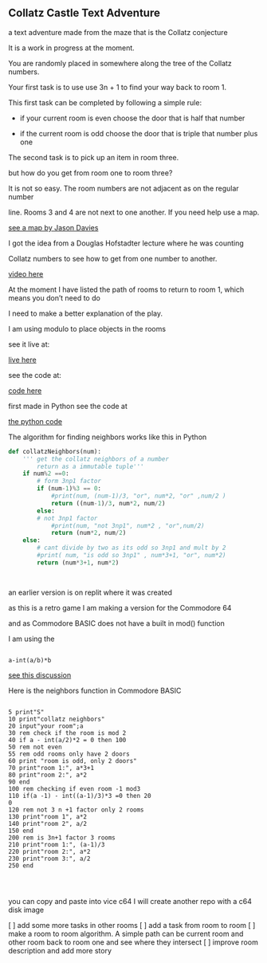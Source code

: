 ## Collatz Castle Text Adventure


a text adventure made from the maze that is the Collatz conjecture 

It is a work in progress at the moment.

You are randomly placed in somewhere along the tree of the Collatz numbers.

Your first task is to use use 3n + 1 to find your way back to room 1.

This first task can be completed by following a simple rule:

* if your current room is even choose the door that is half that number

* if the current room is odd choose the door that is triple that number plus one

The second task is to pick up an item in room three.  

but how do you get from room one to room three?

It is not so easy. The room numbers are not adjacent  as on the regular number 

line.  Rooms 3 and 4 are not next to one another. If you need help use a map.

[see a map by Jason Davies](https://www.jasondavies.com/collatz-graph/)

I got the idea from a Douglas Hofstadter lecture where he was counting

Collatz numbers to see how to get from one number to another.

[video here](https://youtu.be/V9ohtKameio?t=1539)

At the moment I have listed the path of rooms to return to room 1, which means you don’t need to do

I need to make a better explanation of the play.

I am using modulo to place objects in the rooms


see it live at: 

[live here](https://greggelong.github.io/collatz-castle-p5js/cc)

see the code at:

[code here](https://github.com/greggelong/collatz-castle-p5js/)


first made in Python see the code at 

[the python code](https://github.com/greggelong/collatz-castle)

The algorithm for finding neighbors works like this in Python

```python
def collatzNeighbors(num):
    ''' get the collatz neighbors of a number
        return as a immutable tuple'''
    if num%2 ==0:
        # form 3np1 factor
        if (num-1)%3 == 0:       
            #print(num, (num-1)/3, "or", num*2, "or" ,num/2 )
            return ((num-1)/3, num*2, num/2)
        else:
        # not 3np1 factor
            #print(num, "not 3np1", num*2 , "or",num/2)
            return (num*2, num/2)
    else:
        # cant divide by two as its odd so 3np1 and mult by 2
        #print( num, "is odd so 3np1" , num*3+1, "or", num*2)
        return (num*3+1, num*2)
    



````


an earlier version is on replit where it was created

 
 as this is a retro game I am making a version for the Commodore 64
 
 and as Commodore BASIC does not have a built in mod() function
 
 I am using the 
 
 ``` BASIC
 
 a-int(a/b)*b
 
 ```
 [see this discussion](https://retrocomputing.stackexchange.com/questions/9438/how-can-i-implement-the-modulus-operator-in-commodore-64-basic)
 
 Here is the neighbors function in Commodore BASIC
 
 ```BASIC
 
 5 print"S"
10 print"collatz neighbors"
20 input"your room";a
30 rem check if the room is mod 2
40 if a - int(a/2)*2 = 0 then 100
50 rem not even
55 rem odd rooms only have 2 doors
60 print "room is odd, only 2 doors"
70 print"room 1:", a*3+1
80 print"room 2:", a*2
90 end
100 rem checking if even room -1 mod3
110 if(a -1) - int((a-1)/3)*3 =0 then 20
0
120 rem not 3 n +1 factor only 2 rooms
130 print"room 1", a*2
140 print"room 2", a/2
150 end
200 rem is 3n+1 factor 3 rooms
210 print"room 1:", (a-1)/3
220 print"room 2:", a*2
230 print"room 3:", a/2
250 end


 
 
 ```

you can copy and paste into vice c64 I will create another repo with a c64 disk image


[ ] add some more tasks in other rooms
[ ] add a task from room to room
[ ] make a room to room algorithm. A simple path can be current room and other room back to room one and see where they intersect 
[ ] improve room description and add more story 
